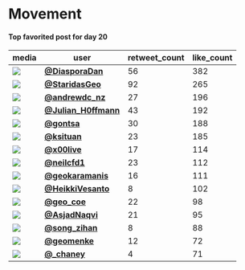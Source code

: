 # Movement

#### Top favorited post for day 20
| media                                                                                         | user                                                                                   |   retweet_count |   like_count |
|-----------------------------------------------------------------------------------------------|----------------------------------------------------------------------------------------|-----------------|--------------|
| ![](https://pbs.twimg.com/media/FEolejqXIAQCOqn.jpg)                                          | **[@DiasporaDan](https://twitter.com/DiasporaDan/status/1462022239319171077)**         |              56 |          382 |
| ![](https://pbs.twimg.com/media/FEn4vGBX0AcNHF1.jpg)                                          | **[@StaridasGeo](https://twitter.com/StaridasGeo/status/1461975227773206529)**         |              92 |          265 |
| ![](https://pbs.twimg.com/media/FEnBUGMVkAEm226.jpg)                                          | **[@andrewdc_nz](https://twitter.com/andrewdc_nz/status/1461912266182258688)**         |              27 |          196 |
| ![](https://pbs.twimg.com/media/FEqg8QbXsAIjWCG.jpg)                                          | **[@Julian_H0ffmann](https://twitter.com/Julian_H0ffmann/status/1462157998802018317)** |              43 |          192 |
| ![](https://pbs.twimg.com/media/FErEPe4WUAMa80B.jpg)                                          | **[@gontsa](https://twitter.com/gontsa/status/1462196989819605013)**                   |              30 |          188 |
| ![](https://pbs.twimg.com/media/FEg6UC1WQAEFvDK.jpg)                                          | **[@ksituan](https://twitter.com/ksituan/status/1462085576165711881)**                 |              23 |          185 |
| ![](https://pbs.twimg.com/media/FEP6z4NXEAI8TFI.jpg)                                          | **[@x00live](https://twitter.com/x00live/status/1461967549931872257)**                 |              17 |          114 |
| ![](https://pbs.twimg.com/ext_tw_video_thumb/1462094896710524937/pu/img/5NOurv7G4WnvQb3b.jpg) | **[@neilcfd1](https://twitter.com/neilcfd1/status/1462095108053082120)**               |              23 |          112 |
| ![](https://pbs.twimg.com/media/FEnQcnjWUAEzTOg.jpg)                                          | **[@geokaramanis](https://twitter.com/geokaramanis/status/1461928888636952576)**       |              16 |          111 |
| ![](https://pbs.twimg.com/tweet_video_thumb/FEo_76-XMAc3n3a.jpg)                              | **[@HeikkiVesanto](https://twitter.com/HeikkiVesanto/status/1462051635937652736)**     |               8 |          102 |
| ![](https://pbs.twimg.com/tweet_video_thumb/FEqkNZsUUAIUgWk.jpg)                              | **[@geo_coe](https://twitter.com/geo_coe/status/1462164103703588866)**                 |              22 |           98 |
| ![](https://pbs.twimg.com/tweet_video_thumb/FEoMgsEWQAMN0bv.jpg)                              | **[@AsjadNaqvi](https://twitter.com/AsjadNaqvi/status/1461995649189171203)**           |              21 |           95 |
| ![](https://pbs.twimg.com/ext_tw_video_thumb/1462189227249000449/pu/img/3QuT84qfXUz4natI.jpg) | **[@song_zihan](https://twitter.com/song_zihan/status/1462189298250174464)**           |               8 |           88 |
| ![](https://pbs.twimg.com/ext_tw_video_thumb/1461967824881172489/pu/img/0w4VP08_K_BsWcfc.jpg) | **[@geomenke](https://twitter.com/geomenke/status/1461967932003659781)**               |              12 |           72 |
| ![](https://pbs.twimg.com/media/FEp6_5sXIAAJJHs.jpg)                                          | **[@_chaney](https://twitter.com/_chaney/status/1462116476270350348)**                 |               4 |           71 |
 
